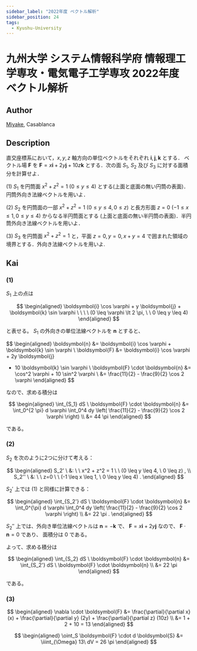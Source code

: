 ```yaml
---
sidebar_label: "2022年度 ベクトル解析"
sidebar_position: 24
tags:
  - Kyushu-University
---
```

# 九州大学 システム情報科学府 情報理工学専攻・電気電子工学専攻 2022年度 ベクトル解析

## **Author**
[Miyake](https://miyake.github.io/exams/index.html), Casablanca

## **Description**
直交座標系において，$x, y, z$ 軸方向の単位ベクトルをそれぞれ $\boldsymbol{i}, \boldsymbol{j}, \boldsymbol{k}$ とする．
ベクトル場 $\boldsymbol{F}$ を $\boldsymbol{F} = x\boldsymbol{i} + 2y\boldsymbol{j} + 10z\boldsymbol{k}$ とする．次の面 $S_1$, $S_2$ 及び $S_3$ に対する面積分を計算せよ．

(1) $S_1$ を円筒面 $x^2 + z^2 = 1\ (0 \le y \le 4)$ とする(上面と底面の無い円筒の表面)．円筒外向き法線ベクトルを用いよ．

(2) $S_2$ を円筒面の一部 $x^2 + z^2 = 1\ (0 \le y \le 4, 0 \le z)$ と長方形面 $z = 0\ (-1 \le x \le 1, 0 \le y \le 4)$ からなる半円筒面とする (上面と底面の無い半円筒の表面)．半円筒外向き法線ベクトルを用いよ．

(3) $S_3$ を円筒面 $x^2 + z^2 = 1$ と，平面 $z = 0, y=0, x+y=4$ で囲まれた領域の境界とする．外向き法線ベクトルを用いよ.

## **Kai**
### (1)
$S_1$ 上の点は

$$
  \begin{aligned}
  \boldsymbol{i} \cos \varphi + y \boldsymbol{j} + \boldsymbol{k} \sin \varphi
  \ \ \ \ 
  (0 \leq \varphi \lt 2 \pi, \ \ 0 \leq y \leq 4)
  \end{aligned}
$$

と表せる。
$S_1$ の外向きの単位法線ベクトルを $\boldsymbol{n}$ とすると、

$$
  \begin{aligned}
  \boldsymbol{n}
  &= \boldsymbol{i} \cos \varphi + \boldsymbol{k} \sin \varphi
  \\
  \boldsymbol{F}
  &= \boldsymbol{i} \cos \varphi + 2y \boldsymbol{j}
  + 10 \boldsymbol{k} \sin \varphi
  \\
  \boldsymbol{F} \cdot \boldsymbol{n}
  &= \cos^2 \varphi + 10 \sin^2 \varphi
  \\
  &= \frac{11}{2} - \frac{9}{2} \cos 2 \varphi
  \end{aligned}
$$

なので、求める積分は

$$
  \begin{aligned}
  \int_{S_1} dS \ \boldsymbol{F} \cdot \boldsymbol{n}
  &= \int_0^{2 \pi} d \varphi \int_0^4 dy
  \left( \frac{11}{2} - \frac{9}{2} \cos 2 \varphi \right)
  \\
  &= 44 \pi
  \end{aligned}
$$

である。

### (2)
$S_2$ を次のように2つに分けて考える：

$$
  \begin{aligned}
  S_2' \ &: \ \ x^2 + z^2 = 1 \ \ (0 \leq y \leq 4, \ 0 \leq z)
  , \\
  S_2'' \ &: \ \ z=0 \ \ (-1 \leq x \leq 1, \ 0 \leq y \leq 4)
  .
  \end{aligned}
$$

$S_2'$ 上では (1) と同様に計算できる：

$$
  \begin{aligned}
  \int_{S_2'} dS \ \boldsymbol{F} \cdot \boldsymbol{n}
  &= \int_0^{\pi} d \varphi \int_0^4 dy
  \left( \frac{11}{2} - \frac{9}{2} \cos 2 \varphi \right)
  \\
  &= 22 \pi
  .
  \end{aligned}
$$

$S_2''$ 上では、外向き単位法線ベクトルは
$\boldsymbol{n} = - \boldsymbol{k}$ で、
$\boldsymbol{F} = x \boldsymbol{i} + 2y \boldsymbol{j}$ なので、
$\boldsymbol{F} \cdot \boldsymbol{n} = 0$ であり、
面積分は $0$ である。

よって、求める積分は

$$
  \begin{aligned}
  \int_{S_2} dS \ \boldsymbol{F} \cdot \boldsymbol{n}
  &= \int_{S_2'} dS \ \boldsymbol{F} \cdot \boldsymbol{n}
  \\
  &= 22 \pi
  \end{aligned}
$$

である。

### (3)

$$
\begin{aligned}
\nabla \cdot \boldsymbol{F} &= \frac{\partial}{\partial x} (x) + \frac{\partial}{\partial y} (2y) + \frac{\partial}{\partial z} (10z) \\
&= 1 + 2 + 10 = 13
\end{aligned}
$$

$$
\begin{aligned}
\oint_S \boldsymbol{F} \cdot d \boldsymbol{S} &= \iiint_{\Omega} 13\ dV = 26 \pi
\end{aligned}
$$
